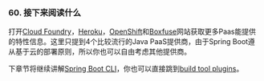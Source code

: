 ### 60. 接下来阅读什么

打开[Cloud Foundry](http://www.cloudfoundry.com/)，[Heroku](https://www.heroku.com/)，[OpenShift](https://www.openshift.com/)和[Boxfuse](https://boxfuse.com/)网站获取更多Paas能提供的特性信息。这里只提到4个比较流行的Java PaaS提供商，由于Spring Boot遵从基于云的部署原则，所以你也可以自由考虑其他提供商。

下章节将继续讲解[Spring Boot CLI](https://docs.spring.io/spring-boot/docs/2.0.0.RELEASE/reference/htmlsingle/#cli)，你也可以直接跳到[build tool plugins](https://docs.spring.io/spring-boot/docs/2.0.0.RELEASE/reference/htmlsingle/#build-tool-plugins)。
